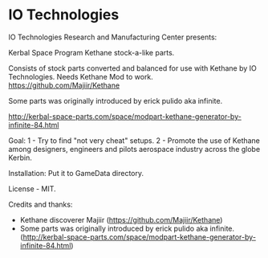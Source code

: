 IO Technologies
=================

IO Technologies Research and Manufacturing Center presents:

Kerbal Space Program Kethane stock-a-like parts.

Consists of stock parts converted and balanced for use with Kethane by IO Technologies.
Needs Kethane Mod to work. https://github.com/Majiir/Kethane

Some parts was originally introduced by erick pulido aka infinite.

http://kerbal-space-parts.com/space/modpart-kethane-generator-by-infinite-84.html

Goal:
1 - Try to find "not very cheat" setups.
2 - Promote the use of Kethane among designers, engineers and pilots aerospace industry across the globe Kerbin. 

Installation:
Put it to GameData directory.

License - MIT.

Credits and thanks:
- Kethane discoverer Majiir (https://github.com/Majiir/Kethane)
- Some parts was originally introduced by erick pulido aka infinite. (http://kerbal-space-parts.com/space/modpart-kethane-generator-by-infinite-84.html)

